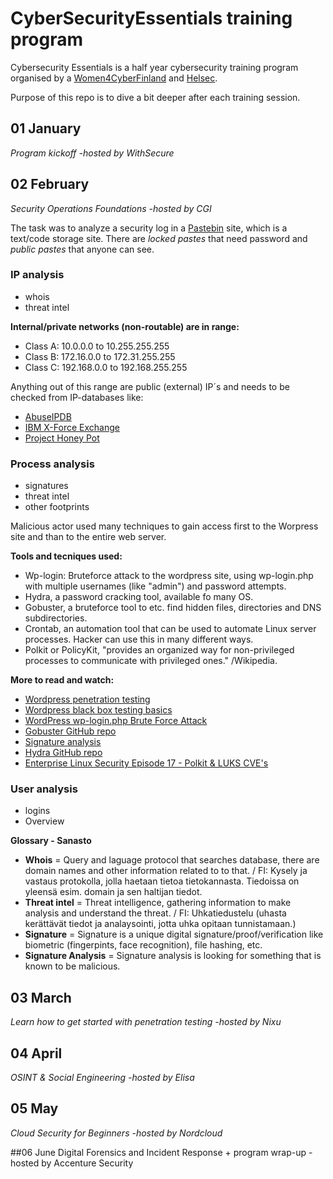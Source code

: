 # CyberSecurityEssentials training program

Cybersecurity Essentials is a half year cybersecurity training program organised by a [Women4CyberFinland](https://www.women4cyberfinland.com/cse2024) and [Helsec](https://helsec.fi).

Purpose of this repo is to dive a bit deeper after each training session.

## 01 January

_Program kickoff -hosted by WithSecure_

## 02 February

_Security Operations Foundations -hosted by CGI_

The task was to analyze a security log in a [Pastebin](https://pastebin.com/faq) site, which is a text/code storage site. There are *locked pastes* that need password and *public pastes* that anyone can see. 

### IP analysis
- whois
- threat intel

**Internal/private networks (non-routable) are in range:**
- Class A: 10.0.0.0 to 10.255.255.255
- Class B: 172.16.0.0 to 172.31.255.255
- Class C: 192.168.0.0 to 192.168.255.255

Anything out of this range are public (external) IP´s and needs to be checked from IP-databases like:
- [AbuseIPDB](https://www.abuseipdb.com)
- [IBM X-Force Exchange](https://exchange.xforce.ibmcloud.com)
- [Project Honey Pot](https://www.projecthoneypot.org/search_ip.php)

### Process analysis
- signatures
- threat intel
- other footprints

Malicious actor used many techniques to gain access first to the Worpress site and than to the entire web server.

**Tools and tecniques used:**
- Wp-login: Bruteforce attack to the wordpress site, using wp-login.php with multiple usernames (like "admin") and password attempts. 
- Hydra, a password cracking tool, available fo many OS.
- Gobuster, a bruteforce tool to etc. find hidden files, directories and DNS subdirectories.
- Crontab, an automation tool that can be used to automate Linux server processes. Hacker can use this in many different ways.
- Polkit or PolicyKit, "provides an organized way for non-privileged processes to communicate with privileged ones." /Wikipedia. 

**More to read and watch:**
- [Wordpress penetration testing](https://www.getastra.com/blog/security-audit/wordpress-penetration-testing/)
- [Wordpress black box testing basics](https://wpscan.com/blog/wordpress-black-box-testing-basics/)
- [WordPress wp-login.php Brute Force Attack](https://www.inmotionhosting.com/support/edu/wordpress/wp-login-brute-force-attack/)
- [Gobuster GitHub repo](https://github.com/OJ/gobuster)
- [Signature analysis](https://www.sciencedirect.com/topics/computer-science/signature-analysis)
- [Hydra GitHub repo](https://github.com/vanhauser-thc/thc-hydra)
- [Enterprise Linux Security Episode 17 - Polkit & LUKS CVE's](https://youtu.be/161DQfCsRaY?si=SfH6TGKxc6Hnbpbs)

### User analysis
- logins
- Overview

**Glossary - Sanasto**

- **Whois** = Query and laguage protocol that searches database, there are domain names and other information related to to that. / FI: Kysely ja vastaus protokolla, jolla haetaan tietoa tietokannasta. Tiedoissa on yleensä esim. domain ja sen haltijan tiedot.
- **Threat intel** = Threat intelligence, gathering information to make analysis and understand the threat. / FI: Uhkatiedustelu (uhasta kerättävät tiedot ja analaysointi, jotta uhka opitaan tunnistamaan.)
- **Signature** = Signature is a unique digital signature/proof/verification like biometric (fingerpints, face recognition), file hashing, etc.
- **Signature Analysis** = Signature analysis is looking for something that is known to be malicious.


## 03 March

_Learn how to get started with penetration testing -hosted by Nixu_

## 04 April

_OSINT & Social Engineering -hosted by Elisa_

## 05 May

_Cloud Security for Beginners -hosted by Nordcloud_

##06 June
Digital Forensics and Incident Response + program wrap-up -hosted by Accenture Security
